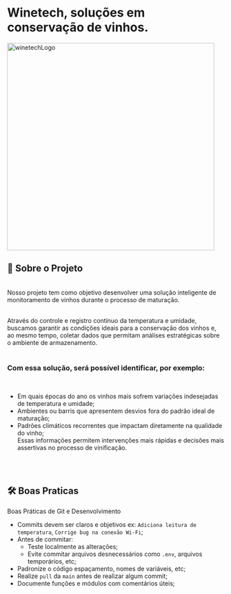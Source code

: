 # Winetech, soluções em conservação de vinhos.
<img width="480" height="480" alt="winetechLogo" src="https://github.com/user-attachments/assets/d5d1e06e-042a-4b60-9860-4806aac98610" />

<h2>📖 Sobre o Projeto</h2><br>
Nosso projeto tem como objetivo desenvolver uma solução inteligente de monitoramento de vinhos durante o processo de maturação. <br><br>

Através do controle e registro contínuo da temperatura e umidade, buscamos garantir as condições ideais para a conservação dos vinhos e, ao mesmo tempo, coletar dados que permitam análises estratégicas sobre o ambiente de armazenamento.<br><br>

<h3>Com essa solução, será possível identificar, por exemplo:</h3><br>

- Em quais épocas do ano os vinhos mais sofrem variações indesejadas de temperatura e umidade;<br>
- Ambientes ou barris que apresentem desvios fora do padrão ideal de maturação;<br>
- Padrões climáticos recorrentes que impactam diretamente na qualidade do vinho;<br>
Essas informações permitem intervenções mais rápidas e decisões mais assertivas no processo de vinificação.

<br><br><h2>🛠️ Boas Praticas</h2>
Boas Práticas de Git e Desenvolvimento

- Commits devem ser claros e objetivos ex: `Adiciona leitura de temperatura`, `Corrige bug na conexão Wi-Fi`;
- Antes de commitar:
  - Teste localmente as alterações;
  - Evite commitar arquivos desnecessários como `.env`, arquivos temporários, etc;
- Padronize o código espaçamento, nomes de variáveis, etc;
- Realize `pull` da `main` antes de realizar algum commit;
- Documente funções e módulos com comentários úteis;
